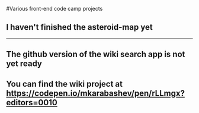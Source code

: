 #Various front-end code camp projects

## I haven't finished the asteroid-map yet

************

## The github version of the wiki search app is not yet ready
## You can find the wiki project at https://codepen.io/mkarabashev/pen/rLLmgx?editors=0010
